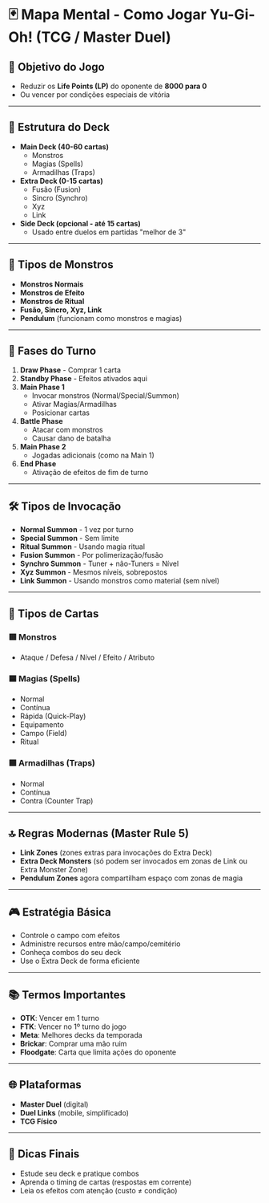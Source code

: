 # 🃏 Mapa Mental - Como Jogar Yu-Gi-Oh! (TCG / Master Duel)

## 🎯 Objetivo do Jogo
- Reduzir os **Life Points (LP)** do oponente de **8000 para 0**
- Ou vencer por condições especiais de vitória

---

## 🧩 Estrutura do Deck
- **Main Deck (40-60 cartas)**
  - Monstros
  - Magias (Spells)
  - Armadilhas (Traps)
- **Extra Deck (0-15 cartas)**
  - Fusão (Fusion)
  - Sincro (Synchro)
  - Xyz
  - Link
- **Side Deck (opcional - até 15 cartas)**
  - Usado entre duelos em partidas "melhor de 3"

---

## 🎲 Tipos de Monstros
- **Monstros Normais**
- **Monstros de Efeito**
- **Monstros de Ritual**
- **Fusão, Sincro, Xyz, Link**
- **Pendulum** (funcionam como monstros e magias)

---

## 🔁 Fases do Turno
1. **Draw Phase** - Comprar 1 carta
2. **Standby Phase** - Efeitos ativados aqui
3. **Main Phase 1**
   - Invocar monstros (Normal/Special/Summon)
   - Ativar Magias/Armadilhas
   - Posicionar cartas
4. **Battle Phase**
   - Atacar com monstros
   - Causar dano de batalha
5. **Main Phase 2**
   - Jogadas adicionais (como na Main 1)
6. **End Phase**
   - Ativação de efeitos de fim de turno

---

## 🛠️ Tipos de Invocação
- **Normal Summon** - 1 vez por turno
- **Special Summon** - Sem limite
- **Ritual Summon** - Usando magia ritual
- **Fusion Summon** - Por polimerização/fusão
- **Synchro Summon** - Tuner + não-Tuners = Nível
- **Xyz Summon** - Mesmos níveis, sobrepostos
- **Link Summon** - Usando monstros como material (sem nível)

---

## 🎴 Tipos de Cartas
### 🟥 Monstros
- Ataque / Defesa / Nível / Efeito / Atributo

### 🟦 Magias (Spells)
- Normal
- Contínua
- Rápida (Quick-Play)
- Equipamento
- Campo (Field)
- Ritual

### 🟪 Armadilhas (Traps)
- Normal
- Contínua
- Contra (Counter Trap)

---

## 🔝 Regras Modernas (Master Rule 5)
- **Link Zones** (zones extras para invocações do Extra Deck)
- **Extra Deck Monsters** (só podem ser invocados em zonas de Link ou Extra Monster Zone)
- **Pendulum Zones** agora compartilham espaço com zonas de magia

---

## 🎮 Estratégia Básica
- Controle o campo com efeitos
- Administre recursos entre mão/campo/cemitério
- Conheça combos do seu deck
- Use o Extra Deck de forma eficiente

---

## 📚 Termos Importantes
- **OTK**: Vencer em 1 turno
- **FTK**: Vencer no 1º turno do jogo
- **Meta**: Melhores decks da temporada
- **Brickar**: Comprar uma mão ruim
- **Floodgate**: Carta que limita ações do oponente

---

## 🌐 Plataformas
- **Master Duel** (digital)
- **Duel Links** (mobile, simplificado)
- **TCG Físico**

---

## 🧠 Dicas Finais
- Estude seu deck e pratique combos
- Aprenda o timing de cartas (respostas em corrente)
- Leia os efeitos com atenção (custo ≠ condição)
